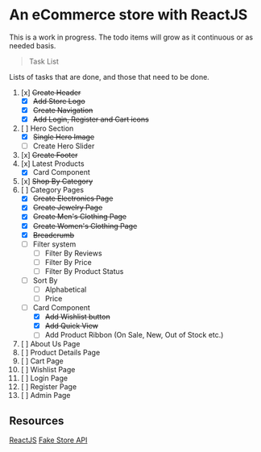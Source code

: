 # An eCommerce store with ReactJS

This is a work in progress. The todo items will grow as it continuous or as needed basis.

> Task List

Lists of tasks that are done, and those that need to be done.

1. [x] ~~Create Header~~
   - [x] ~~Add Store Logo~~
   - [x] ~~Create Navigation~~
   - [x] ~~Add Login, Register and Cart icons~~
2. [ ] Hero Section
   - [x] ~~Single Hero Image~~
   - [ ] Create Hero Slider
3. [x] ~~Create Footer~~
4. [x] Latest Products
   - [x] Card Component
5. [x] ~~Shop By Category~~
6. [ ] Category Pages
   - [x] ~~Create Electronics Page~~
   - [x] ~~Create Jewelry Page~~
   - [x] ~~Create Men's Clothing Page~~
   - [x] ~~Create Women's Clothing Page~~
   - [x] ~~Breadcrumb~~
   - [ ] Filter system
     - [ ] Filter By Reviews
     - [ ] Filter By Price
     - [ ] Filter By Product Status
   - [ ] Sort By
     - [ ] Alphabetical
     - [ ] Price
   - [ ] Card Component
     - [x] ~~Add Wishlist button~~
     - [x] ~~Add Quick View~~
     - [ ] Add Product Ribbon (On Sale, New, Out of Stock etc.)
7. [ ] About Us Page
8. [ ] Product Details Page
9. [ ] Cart Page
10. [ ] Wishlist Page
11. [ ] Login Page
12. [ ] Register Page
13. [ ] Admin Page

## Resources

[ReactJS](https://react.dev/)
[Fake Store API](https://fakestoreapi.com/)
